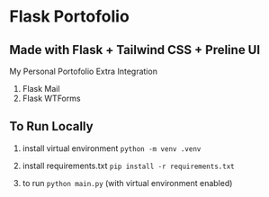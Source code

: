
# Flask Portofolio

## Made with Flask + Tailwind CSS + Preline UI

My Personal Portofolio
Extra Integration
1. Flask Mail 
2. Flask WTForms

## To Run Locally
1. install virtual environment `python -m venv .venv`

2. install requirements.txt `pip install -r requirements.txt`

3. to run `python main.py` (with virtual environment enabled)